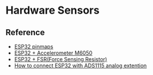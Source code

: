 # Hardware Sensors

## Reference

- [ESP32 pinmaps](https://www.amazon.com/AITRIP-ESP-WROOM-32-Bluetooth-Development-Compatible/dp/B08PTRLLDC)
- [ESP32 + Accelerometer M6050](https://www.tutorialspoint.com/esp32_for_iot/interfacing_esp32_with_mpu6050.htm)
- [ESP32 + FSR(Force Sensing Resistor)](https://lastminuteengineers.com/fsr-arduino-tutorial/)
- [How to connect ESP32 with ADS1115 analog extention](https://microcontrollerslab.com/ads1115-external-adc-with-esp32/)